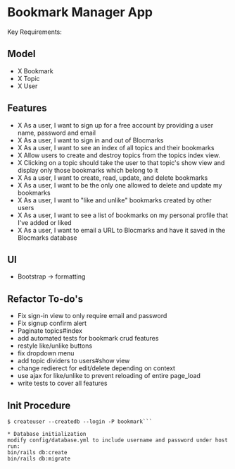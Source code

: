 # Bookmark Manager App

Key Requirements:

## Model
- X Bookmark
- X Topic
- X User

## Features
- X As a user, I want to sign up for a free account by providing a user name, password and email
- X As a user, I want to sign in and out of Blocmarks
- X As a user, I want to see an index of all topics and their bookmarks
- X Allow users to create and destroy topics from the topics index view.
- X Clicking on a topic should take the user to that topic's show view and display only those bookmarks which belong to it
- X As a user, I want to create, read, update, and delete bookmarks
- X As a user, I want to be the only one allowed to delete and update my bookmarks
- X As a user, I want to "like and unlike" bookmarks created by other users
- X As a user, I want to see a list of bookmarks on my personal profile that I've added or liked
- X As a user, I want to email a URL to Blocmarks and have it saved in the Blocmarks database


## UI
- Bootstrap -> formatting

## Refactor To-do's

- Fix sign-in view to only require email and password
- Fix signup confirm alert
- Paginate topics#index
- add automated tests for bookmark crud features
- restyle like/unlike buttons
- fix dropdown menu
- add topic dividers to users#show view
- change redierect for edit/delete depending on context
- use ajax for like/unlike to prevent reloading of entire page_load
- write tests to cover all features 

## Init Procedure
```
$ createuser --createdb --login -P bookmark```

* Database initialization
modify config/database.yml to include username and password under host
run:
bin/rails db:create
bin/rails db:migrate
